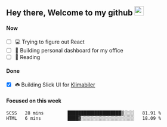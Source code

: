 ## Hey there, Welcome to my github <img src="https://media.giphy.com/media/hvRJCLFzcasrR4ia7z/giphy.gif" width="25px">

#### Now
- [ ] 💻 Trying to figure out React
- [ ] 🚀 Building personal dashboard for my office
- [ ] 📕 Reading

#### Done
- [x] ☘️ Building Slick UI for [Klimabiler](https://klimabiler.dk)
 
 #### Focused on this week
<!--START_SECTION:waka-->

```text
SCSS   28 mins         ████████████████████▒░░░░   81.91 %
HTML   6 mins          ████▓░░░░░░░░░░░░░░░░░░░░   18.09 %
```

<!--END_SECTION:waka-->

